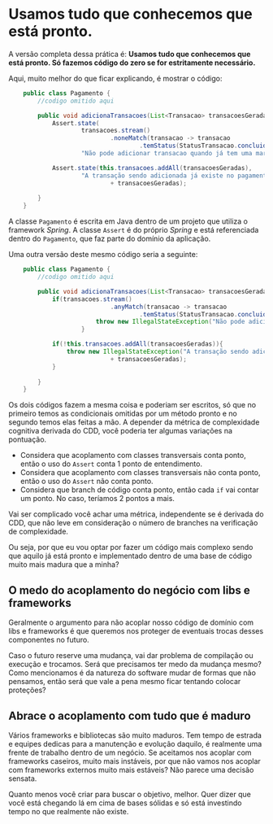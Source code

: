 # Usamos tudo que conhecemos que está pronto. 

A versão completa dessa prática é: **Usamos tudo que conhecemos que está pronto. Só fazemos código do zero se for estritamente necessário.**

Aqui, muito melhor do que ficar explicando, é mostrar o código:

```java
    public class Pagamento {
        //codigo omitido aqui

        public void adicionaTransacoes(List<Transacao> transacoesGeradas) {
            Assert.state(
                    transacoes.stream()
                            .noneMatch(transacao -> transacao
                                    .temStatus(StatusTransacao.concluida)),
                    "Não pode adicionar transacao quando já tem uma marcando que concluiu");

            Assert.state(this.transacoes.addAll(transacoesGeradas),
                    "A transação sendo adicionada já existe no pagamento => "
                            + transacoesGeradas);
                                        
        }        
    }
```

A classe ```Pagamento``` é escrita em Java dentro de um projeto que utiliza o framework *Spring*. A classe ```Assert``` é do próprio *Spring* e está referenciada dentro do ```Pagamento```, que faz parte do domínio da aplicação. 

Uma outra versão deste mesmo código seria a seguinte:

```java
    public class Pagamento {
        //codigo omitido aqui

        public void adicionaTransacoes(List<Transacao> transacoesGeradas) {
            if(transacoes.stream()
                            .anyMatch(transacao -> transacao
                                    .temStatus(StatusTransacao.concluida))){
                        throw new IllegalStateException("Não pode adicionar transacao quando já tem uma marcando que concluiu");
                    }

            if(!this.transacoes.addAll(transacoesGeradas)){
                throw new IllegalStateException("A transação sendo adicionada já existe no pagamento => "
                            + transacoesGeradas);
            }
                                        
        }        
    }
```

Os dois códigos fazem a mesma coisa e poderiam ser escritos, só que no primeiro temos as condicionais omitidas por um método pronto e no segundo temos elas feitas a mão. A depender da métrica de complexidade cognitiva derivada do CDD, você poderia ter algumas variações na pontuação.

* Considera que acoplamento com classes transversais conta ponto, então o uso do ```Assert``` conta 1 ponto de entendimento. 
* Considera que acoplamento com classes transversais não conta ponto, então o uso do ```Assert``` não conta ponto. 
* Considera que branch de código conta ponto, então cada ```if``` vai contar um ponto. No caso, teríamos 2 pontos a mais. 

Vai ser complicado você achar uma métrica, independente se é derivada do CDD, que não leve em consideração o número de branches na verificação de complexidade. 

Ou seja, por que eu vou optar por fazer um código mais complexo sendo que aquilo já está pronto e implementado dentro de uma base de código muito mais madura que a minha?

## O medo do acoplamento do negócio com libs e frameworks

Geralmente o argumento para não acoplar nosso código de domínio com libs e frameworks é que queremos nos proteger de eventuais trocas desses componentes no futuro. 

Caso o futuro reserve uma mudança, vai dar problema de compilação ou execução e trocamos. Será que precisamos ter medo da mudança mesmo? Como mencionamos é da natureza do software mudar de formas que não pensamos, então será que vale a pena mesmo ficar tentando colocar proteções?

## Abrace o acoplamento com tudo que é maduro

Vários frameworks e bibliotecas são muito maduros. Tem tempo de estrada e equipes dedicas para a manutenção e evolução daquilo, é realmente uma frente de trabalho dentro de um negócio. Se aceitamos nos acoplar com frameworks caseiros, muito mais instáveis, por que não vamos nos acoplar com frameworks externos muito mais estáveis? Não parece uma decisão sensata. 

Quanto menos você criar para buscar o objetivo, melhor. Quer dizer que você está chegando lá em cima de bases sólidas e só está investindo tempo no que realmente não existe. 
